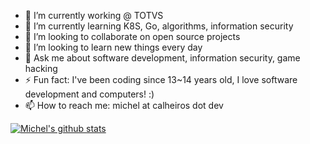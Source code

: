 - 🔭 I’m currently working @ TOTVS
- 🌱 I’m currently learning K8S, Go, algorithms, information security
- 👯 I’m looking to collaborate on open source projects
- 🤔 I’m looking to learn new things every day
- 💬 Ask me about software development, information security, game hacking
- ⚡ Fun fact: I've been coding since 13~14 years old, I love software development and computers! :)
- 📫 How to reach me: michel at calheiros dot dev

[![Michel's github stats](https://github-readme-stats.vercel.app/api?username=clh97&count_private=true&theme=radical&show_icons=true)](https://github.com/anuraghazra/github-readme-stats)
